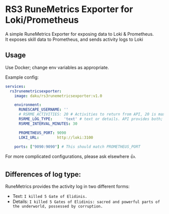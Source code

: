 # RS3 RuneMetrics Exporter for Loki/Prometheus
A simple RuneMetrics Exporter for exposing data to Loki & Prometheus.  
It exposes skill data to Prometheus, and sends activity logs to Loki

## Usage
Use Docker; change env variables as appropriate.

Example config:
```yaml
services:
  rs3runemetricsexporter:
    image: daku/rs3runemetricsexporter:v1.0

    environment:
      RUNESCAPE_USERNAME: ''
      # RSRME_ACTIVITIES: 20 # Activities to return from API, 20 is max.
      RSRME_LOG_TYPE:     'text' # text or details. API provides both; see below for differences
      RSRME_INTERVAL_MINUTES: 30

      PROMETHEUS_PORT: 9090
      LOKI_URL:        http://loki:3100

    ports: ["9090:9090"] # This should match PROMETHEUS_PORT
```

For more complicated configurations, please ask elsewhere 👍.

## Differences of log type:
RuneMetrics provides the activity log in two different forms:
- Text: `I killed 5 Gate of Elidinis.`
- Details: `I killed 5 Gates of Elidinis: sacred and powerful parts of the underworld, possessed by corruption.`
